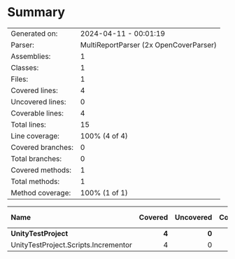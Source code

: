 ﻿# Summary
|||
|:---|:---|
| Generated on: | 2024-04-11 - 00:01:19 |
| Parser: | MultiReportParser (2x OpenCoverParser) |
| Assemblies: | 1 |
| Classes: | 1 |
| Files: | 1 |
| Covered lines: | 4 |
| Uncovered lines: | 0 |
| Coverable lines: | 4 |
| Total lines: | 15 |
| Line coverage: | 100% (4 of 4) |
| Covered branches: | 0 |
| Total branches: | 0 |
| Covered methods: | 1 |
| Total methods: | 1 |
| Method coverage: | 100% (1 of 1) |

|**Name**|**Covered**|**Uncovered**|**Coverable**|**Total**|**Line coverage**|**Covered**|**Total**|**Branch coverage**|**Covered**|**Total**|**Method coverage**|
|:---|---:|---:|---:|---:|---:|---:|---:|---:|---:|---:|---:|
|**UnityTestProject**|**4**|**0**|**4**|**15**|**100%**|**0**|**0**|****|**1**|**1**|**100%**|
|UnityTestProject.Scripts.Incrementor|4|0|4|15|100%|0|0||1|1|100%|
